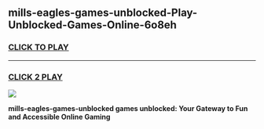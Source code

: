 
## mills-eagles-games-unblocked-Play-Unblocked-Games-Online-6o8eh
<h3>
<a href="https://premium76.site?title=mills-eagles-games-unblocked&ref=24A">CLICK TO PLAY</a></h3>
<hr>

<h3>
<a href="https://premium76.site?title=mills-eagles-games-unblocked&ref=24A">CLICK 2 PLAY</a>
  
</h3>

<a href="https://premium76.site?title=mills-eagles-games-unblocked&ref=24A"><img src="https://clearcache.store/games.png"></a>


**mills-eagles-games-unblocked games unblocked: Your Gateway to Fun and Accessible Online Gaming**
